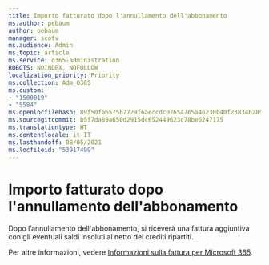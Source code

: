 ```yaml
---
title: Importo fatturato dopo l'annullamento dell'abbonamento
ms.author: pebaum
author: pebaum
manager: scotv
ms.audience: Admin
ms.topic: article
ms.service: o365-administration
ROBOTS: NOINDEX, NOFOLLOW
localization_priority: Priority
ms.collection: Adm_O365
ms.custom:
- "1500019"
- "5584"
ms.openlocfilehash: 89f50fa6575b7729f6aeccdc07654765a46230b40f238346285acfa9431138e0
ms.sourcegitcommit: b5f7da89a650d2915dc652449623c78be6247175
ms.translationtype: HT
ms.contentlocale: it-IT
ms.lasthandoff: 08/05/2021
ms.locfileid: "53917499"
---
```

# <a name="billed-after-canceling-subscription"></a>Importo fatturato dopo l'annullamento dell'abbonamento

Dopo l’annullamento dell'abbonamento, si riceverà una fattura aggiuntiva con gli eventuali saldi insoluti al netto dei crediti ripartiti.

Per altre informazioni, vedere [Informazioni sulla fattura per Microsoft 365](https://docs.microsoft.com/microsoft-365/commerce/billing-and-payments/understand-your-invoice2).
